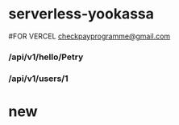 # serverless-yookassa
#FOR VERCEL checkpayprogramme@gmail.com

### /api/v1/hello/Petry
### /api/v1/users/1
# new



